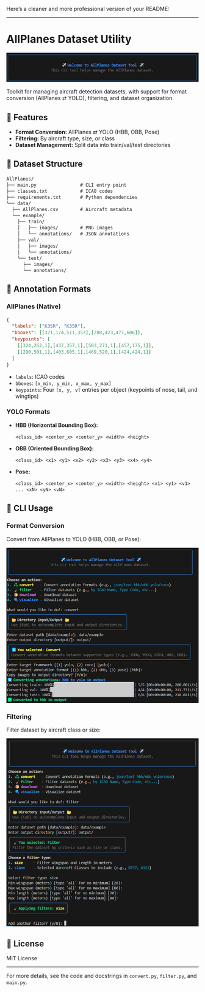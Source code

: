 Here’s a cleaner and more professional version of your README:

---

# AllPlanes Dataset Utility

<p align="center">
  <img src="refs/intro.png" alt="AllPlanes Banner">
</p>

Toolkit for managing aircraft detection datasets, with support for format conversion (AllPlanes ⇄ YOLO), filtering, and dataset organization.

## 🔧 Features

* **Format Conversion:** AllPlanes ⇄ YOLO (HBB, OBB, Pose)
* **Filtering:** By aircraft type, size, or class
* **Dataset Management:** Split data into train/val/test directories

## 📁 Dataset Structure

```
AllPlanes/
├── main.py                # CLI entry point
├── classes.txt            # ICAO codes
├── requirements.txt       # Python dependencies
└── data/
  ├── AllPlanes.csv        # Aircraft metadata
  └── example/
    ├── train/
    │   ├── images/        # PNG images
    │   └── annotations/   # JSON annotations
    ├── val/
    │   ├── images/
    │   └── annotations/
    └── test/
      ├── images/
      └── annotations/
```

## 📝 Annotation Formats

### AllPlanes (Native)

```json
{
  "labels": ["K35R", "K35R"],
  "bboxes": [[321,174,511,357],[288,423,477,606]],
  "keypoints": [
    [[324,252,1],[437,357,1],[503,271,1],[457,175,1]],
    [[290,501,1],[403,605,1],[469,520,1],[424,424,1]]
  ]
}
```

* `labels`: ICAO codes
* `bboxes`: `[x_min, y_min, x_max, y_max]`
* `keypoints`: Four `[x, y, v]` entries per object (keypoints of nose, tail, and wingtips)

### YOLO Formats

* **HBB (Horizontal Bounding Box):**

  ```
  <class_id> <center_x> <center_y> <width> <height>
  ```

* **OBB (Oriented Bounding Box):**

  ```
  <class_id> <x1> <y1> <x2> <y2> <x3> <y3> <x4> <y4>
  ```

* **Pose:**

  ```
  <class_id> <center_x> <center_y> <width> <height> <x1> <y1> <v1> ... <xN> <yN> <vN>
  ```

## 🚀 CLI Usage

### Format Conversion

Convert from AllPlanes to YOLO (HBB, OBB, or Pose):

<p align="center">
  <img src="refs/convert.png" alt="Format Conversion">
</p>

### Filtering

Filter dataset by aircraft class or size:

<p align="center">
  <img src="refs/filter.png" alt="Filtering Example">
</p>

## 📄 License

MIT License

---

For more details, see the code and docstrings in `convert.py`, `filter.py`, and `main.py`.
